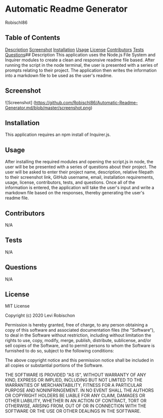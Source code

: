 # Automatic Readme Generator
 Robischl86
## Table of Contents
[Description](#description)
[Screenshot](#screenshot)
[Installation](#installation)
[Usage](#usage)
[License](#license)
[Contributors](#contributors)
[Tests](#tests)
[Questions](#questions)## Description
This application uses the Node.js File System and Inquirer modules to create a clean and responsive readme file based. After running the script in the node terminal, the user is presented with a series of prompts relating to their project. The application then writes the information into a markdown file to be used as the user's readme.
## Screenshot
![Screenshot] (https://github.com/Robischl86/Automatic-Readme-Generator.md/blob/master/screenshot.png) 
## Installation
This application requires an npm install of Inquirer.js.
## Usage
After installing the required modules and opening the script.js in node, the user will be be presented with a series of questions about their project. The user will be asked to enter their project name, description, relative filepath to their screenshot link, GitHub username, email, installation requirements, usage, license, contributors, tests, and questions. Once all of the information is entered, the application will take the user's input and write a markdown file based on the responses, thereby generating the user's readme file.
## Contributors
N/A
## Tests
N/A
## Questions
N/A
## License
MIT License

Copyright (c) 2020 Levi Robischon

Permission is hereby granted, free of charge, to any person obtaining a copy
of this software and associated documentation files (the "Software"), to deal
in the Software without restriction, including without limitation the rights
to use, copy, modify, merge, publish, distribute, sublicense, and/or sell
copies of the Software, and to permit persons to whom the Software is
furnished to do so, subject to the following conditions:

The above copyright notice and this permission notice shall be included in all
copies or substantial portions of the Software.

THE SOFTWARE IS PROVIDED "AS IS", WITHOUT WARRANTY OF ANY KIND, EXPRESS OR
IMPLIED, INCLUDING BUT NOT LIMITED TO THE WARRANTIES OF MERCHANTABILITY,
FITNESS FOR A PARTICULAR PURPOSE AND NONINFRINGEMENT. IN NO EVENT SHALL THE
AUTHORS OR COPYRIGHT HOLDERS BE LIABLE FOR ANY CLAIM, DAMAGES OR OTHER
LIABILITY, WHETHER IN AN ACTION OF CONTRACT, TORT OR OTHERWISE, ARISING FROM,
OUT OF OR IN CONNECTION WITH THE SOFTWARE OR THE USE OR OTHER DEALINGS IN THE
SOFTWARE.

